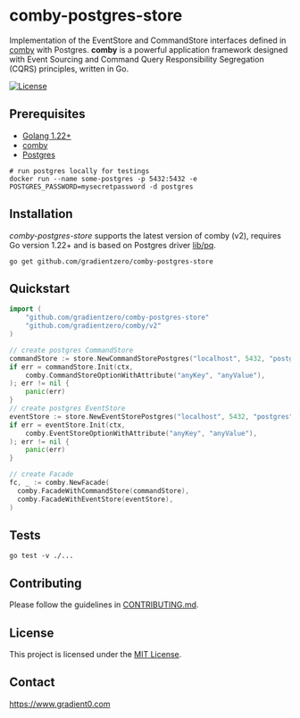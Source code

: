 # comby-postgres-store

Implementation of the EventStore and CommandStore interfaces defined in [comby](https://github.com/gradientzero/comby) with Postgres. **comby** is a powerful application framework designed with Event Sourcing and Command Query Responsibility Segregation (CQRS) principles, written in Go.

[![License](https://img.shields.io/badge/license-MIT-blue)](LICENSE)

## Prerequisites

- [Golang 1.22+](https://go.dev/dl/)
- [comby](https://github.com/gradientzero/comby)
- [Postgres](https://www.postgresql.org/download/)

```shell
# run postgres locally for testings
docker run --name some-postgres -p 5432:5432 -e POSTGRES_PASSWORD=mysecretpassword -d postgres
```

## Installation

*comby-postgres-store* supports the latest version of comby (v2), requires Go version 1.22+ and is based on Postgres driver [lib/pq](https://github.com/lib/pq).

```shell
go get github.com/gradientzero/comby-postgres-store
```

## Quickstart

```go
import (
	"github.com/gradientzero/comby-postgres-store"
	"github.com/gradientzero/comby/v2"
)

// create postgres CommandStore
commandStore := store.NewCommandStorePostgres("localhost", 5432, "postgres", "mysecretpassword", "postgres")
if err = commandStore.Init(ctx,
    comby.CommandStoreOptionWithAttribute("anyKey", "anyValue"),
); err != nil {
    panic(err)
}
// create postgres EventStore
eventStore := store.NewEventStorePostgres("localhost", 5432, "postgres", "mysecretpassword", "postgres")
if err = eventStore.Init(ctx,
    comby.EventStoreOptionWithAttribute("anyKey", "anyValue"),
); err != nil {
    panic(err)
}

// create Facade
fc, _ := comby.NewFacade(
  comby.FacadeWithCommandStore(commandStore),
  comby.FacadeWithEventStore(eventStore),
)
```

## Tests

```shell
go test -v ./...
```

## Contributing
Please follow the guidelines in [CONTRIBUTING.md](./CONTRIBUTING.md).

## License
This project is licensed under the [MIT License](./LICENSE.md).

## Contact
https://www.gradient0.com
